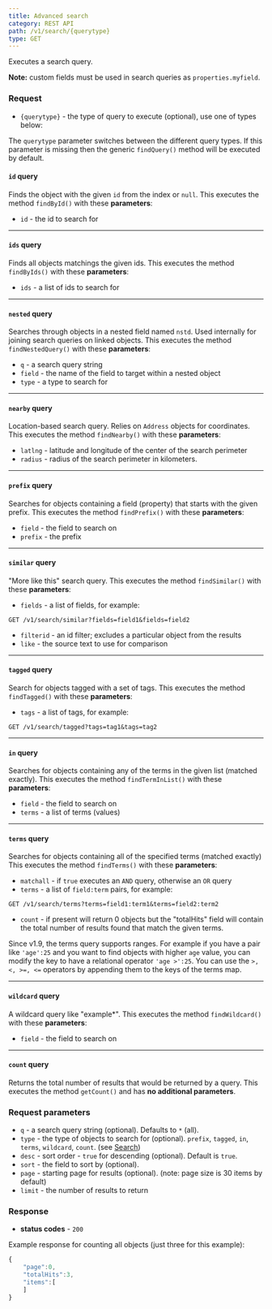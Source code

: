 ```yaml
---
title: Advanced search
category: REST API
path: /v1/search/{querytype}
type: GET
---
```


Executes a search query.

**Note:** custom fields must be used in search queries as `properties.myfield`.

### Request

- `{querytype}` - the type of query to execute (optional), use one of types below:

The `querytype` parameter switches between the different query types. If this parameter is missing
then the generic `findQuery()` method will be executed by default.

#### `id` query
Finds the object with the given `id` from the index or `null`.
This executes the method `findById()` with these **parameters**:
- `id` - the id to search for

<hr>

#### `ids` query
Finds all objects matchings the given ids.
This executes the method `findByIds()` with these **parameters**:
- `ids` - a list of ids to search for

<hr>

#### `nested` query
Searches through objects in a nested field named `nstd`. Used internally for joining search queries on linked objects.
This executes the method `findNestedQuery()` with these **parameters**:

- `q` - a search query string
- `field` - the name of the field to target within a nested object
- `type` - a type to search for

<hr>

#### `nearby` query
Location-based search query. Relies on `Address` objects for coordinates.
This executes the method `findNearby()` with these **parameters**:
- `latlng` - latitude and longitude of the center of the search perimeter
- `radius` - radius of the search perimeter in kilometers.

<hr>

#### `prefix` query
Searches for objects containing a field (property) that starts with the given prefix.
This executes the method `findPrefix()` with these **parameters**:
- `field` - the field to search on
- `prefix` - the prefix

<hr>

#### `similar` query
"More like this" search query.
This executes the method `findSimilar()` with these **parameters**:
- `fields` - a list of fields, for example:
```
GET /v1/search/similar?fields=field1&fields=field2
```
- `filterid` - an id filter; excludes a particular object from the results
- `like` - the source text to use for comparison

<hr>

#### `tagged` query
Search for objects tagged with a set of tags.
This executes the method `findTagged()` with these **parameters**:
- `tags` - a list of tags, for example:
```
GET /v1/search/tagged?tags=tag1&tags=tag2
```

<hr>

#### `in` query
Searches for objects containing any of the terms in the given list (matched exactly).
This executes the method `findTermInList()` with these **parameters**:
- `field` - the field to search on
- `terms` - a list of terms (values)

<hr>

#### `terms` query
Searches for objects containing all of the specified terms (matched exactly)
This executes the method `findTerms()` with these **parameters**:
- `matchall` - if `true` executes an `AND` query, otherwise an `OR` query
- `terms` - a list of `field:term` pairs, for example:
```
GET /v1/search/terms?terms=field1:term1&terms=field2:term2
```
- `count` - if present will return 0 objects but the "totalHits" field will contain the total number of results found
that match the given terms.

Since v1.9, the terms query supports ranges. For example if you have a pair like `'age':25` and you want to
find objects with higher `age` value, you can modify the key to have a relational operator `'age >':25`. You can
use the `>, <, >=, <=` operators by appending them to the keys of the terms map.

<hr>

#### `wildcard` query
A wildcard query like "example\*".
This executes the method `findWildcard()` with these **parameters**:
- `field` - the field to search on

<hr>

#### `count` query
Returns the total number of results that would be returned by a query.
This executes the method `getCount()` and has **no additional parameters**.


### Request parameters

- `q` - a search query string (optional). Defaults to `*` (all).
- `type` - the type of objects to search for (optional).
`prefix`, `tagged`, `in`, `terms`, `wildcard`, `count`. (see [Search](#015-search))
- `desc` - sort order - `true` for descending (optional). Default is `true`.
- `sort` - the field to sort by (optional).
- `page` - starting page for results (optional). (note: page size is 30 items by default)
- `limit` - the number of results to return

### Response

- **status codes** - `200`

Example response for counting all objects (just three for this example):
```js
{
	"page":0,
	"totalHits":3,
	"items":[
	]
}
```